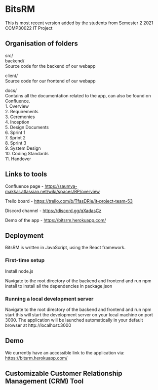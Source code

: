 # BitsRM
This is most recent version added by the students from Semester 2 2021 COMP30022 IT Project 

## Organisation of folders
src/  
backend/  
Source code for the backend of our webapp  

client/  
Source code for our frontend of our webapp  

docs/    
Contains all the documentation related to the app, can also be found on Confluence.  
    1.	Overview  
    2.	Requirements  
    3.	Ceremonies  
    4.	Inception  
    5.  Design Documents  
    6.	Sprint 1  
    7.	Sprint 2  
    8.	Sprint 3  
    9.	System Design  
    10.	Coding Standards  
    11. Handover  

## Links to tools
Confluence page - https://saumya-makkar.atlassian.net/wiki/spaces/BP/overview

Trello board - https://trello.com/b/TfasDRie/it-project-team-53

Discord channel - https://discord.gg/qXadasCz

Demo of the app - https://bitsrm.herokuapp.com/  


## Deployment
BitsRM is written in JavaScript, using the React framework.

### First-time setup
Install node.js 

Navigate to the root directory of the backend and frontend and run npm install to install all the dependencies in package.json

### Running a local development server

Navigate to the root directory of the backend and frontend and run npm start
this will start the development server on your local machine on port 3000.
The application will be launched automatically in your default browser at http://localhost:3000

## Demo
We currently have an accessible link to the application via: https://bitsrm.herokuapp.com/  

## Customizable Customer Relationship Management (CRM) Tool
